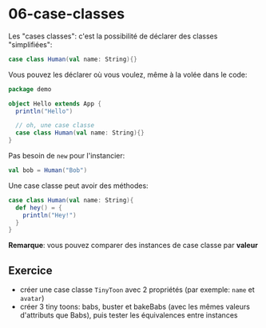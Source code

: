 # 06-case-classes

Les "cases classes": c'est la possibilité de déclarer des classes "simplifiées":

```scala
case class Human(val name: String){}
```

Vous pouvez les déclarer où vous voulez, même à la volée dans le code:

```scala
package demo

object Hello extends App {
  println("Hello")

  // oh, une case classe
  case class Human(val name: String){}
}
```

Pas besoin de `new` pour l'instancier:

```scala
val bob = Human("Bob")
```

Une case classe peut avoir des méthodes:

```scala
case class Human(val name: String){
  def hey() = {
    println("Hey!")
  }
}
```

**Remarque**: vous pouvez comparer des instances de case classe par **valeur**

## Exercice

- créer une case classe `TinyToon` avec 2 propriétés (par exemple: `name` et `avatar`)
- créer 3 tiny toons: babs, buster et bakeBabs (avec les mêmes valeurs d'attributs que Babs), puis tester les équivalences entre instances
